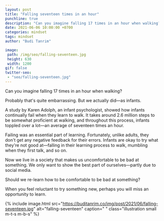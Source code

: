 ```yaml
---
layout: post
title: "Falling seventeen times in an hour"
punchline: true
description: "Can you imagine falling 17 times in an hour when walking?"
date: 2021-06-06 10:00:00 +0700
categories: mindset
tags: mindset
author: "Budi Tanrim"

image:
 path: /img/seo/falling-seventeen.jpg
 height: 630
 width: 1200
gif: false
twitter-seo: 
 - "seo/falling-seventeen.jpg"
---
```


Can you imagine falling 17 times in an hour when walking?

Probably that's quite embarrassing. But we actually did—as infants.

A study by Karen Adolph, an infant psychologist, showed how infants continually fail when they learn to walk. It takes around 2.6 million steps to be somewhat proficient at walking, and throughout this process, infants toppled over a lot—an average of seventeen times an hour. 

Failing was an essential part of learning. Fortunately, unlike adults, they don't get any negative feedback for their errors. Infants are okay to try what they're not good at—falling in their learning process to walk, mumbling when they first talk, and so on.

Now we live in a society that makes us uncomfortable to be bad at something. We only want to show the best part of ourselves—partly due to social media.

Should we re-learn how to be comfortable to be bad at something?

When you feel reluctant to try something new, perhaps you will miss an opportunity to learn.


{% include image.html 
src="https://buditanrim.co/img/post/2021/06/falling-seventeen.jpg" 
alt="falling-seventeen" 
caption=" "
class="illustration small m-t-s m-b-s" %}